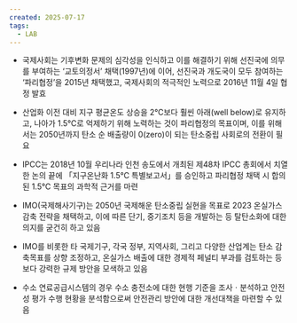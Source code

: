 ```yaml
---
created: 2025-07-17
tags:
  - LAB
---
```


- 국제사회는 기후변화 문제의 심각성을 인식하고 이를 해결하기 위해 선진국에 의무를 부여하는 ‘교토의정서’ 채택(1997년)에 이어, 선진국과 개도국이 모두 참여하는 ‘파리협정’을 2015년 채택했고, 국제사회의 적극적인 노력으로 2016년 11월 4일 협정 발효

- 산업화 이전 대비 지구 평균온도 상승을 2℃보다 훨씬 아래(well below)로 유지하고, 나아가 1.5℃로 억제하기 위해 노력하는 것이 파리협정의 목표이며, 이를 위해서는 2050년까지 탄소 순 배출량이 0(zero)이 되는 탄소중립 사회로의 전환이 필요

- IPCC는 2018년 10월 우리나라 인천 송도에서 개최된 제48차 IPCC 총회에서 치열한 논의 끝에 「지구온난화 1.5℃ 특별보고서」를 승인하고 파리협정 채택 시 합의된 1.5℃ 목표의 과학적 근거를 마련

- IMO(국제해사기구)는 2050년 국제해운 탄소중립 실현을 목표로 2023 온실가스 감축 전략을 채택하고, 이에 따른 단기, 중기조치 등을 개발하는 등 탈탄소화에 대한 의지를 굳건히 하고 있음

- IMO를 비롯한 타 국제기구, 각국 정부, 지역사회, 그리고 다양한 산업계는 탄소 감축목표를 상향 조정하고, 온실가스 배출에 대한 경제적 페널티 부과를 검토하는 등 보다 강력한 규제 방안을 모색하고 있음

- 수소 연료공급시스템의 경우 수소 충전소에 대한 현행 기준을 조사ㆍ분석하고 안전성 평가 수행 현황을 분석함으로써 안전관리 방안에 대한 개선대책을 마련할 수 있음